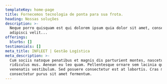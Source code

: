```yaml
---
templateKey: home-page
title: Fornecemos tecnologia de ponta para sua frota.
heading: Nossas soluções
description: >-
  Neque porro quisquam est qui dolorem ipsum quia dolor sit amet, consectetur,
  adipisci velit...
offerings:
  blurbs: []
testimonials: []
meta_title: INFLEET | Gestão Logística
meta_description: >-
  Cum sociis natoque penatibus et magnis dis parturient montes, nascetur
  ridiculus mus. Aenean eu leo quam. Pellentesque ornare sem lacinia quam
  venenatis vestibulum. Sed posuere consectetur est at lobortis. Cras mattis
  consectetur purus sit amet fermentum.
---
```


